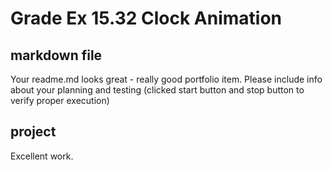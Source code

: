 # Grade Ex 15.32 Clock Animation

## markdown file
Your readme.md looks great - really good portfolio item.
Please include info about your planning and testing (clicked start button and stop button to verify proper execution)

## project
Excellent work.
